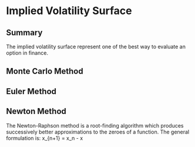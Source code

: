# Implied Volatility Surface

## Summary
The implied volatility surface represent one of the best way to evaluate an option in finance.


## Monte Carlo Method


## Euler Method

## Newton Method

The Newton-Raphson method is a root-finding algorithm which produces successively better approximations to the zeroes of a function.
The general formulation is:
x_{n+1} = x_n - x

